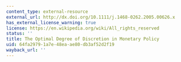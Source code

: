 ```yaml
---
content_type: external-resource
external_url: http://dx.doi.org/10.1111/j.1468-0262.2005.00626.x
has_external_license_warning: true
license: https://en.wikipedia.org/wiki/All_rights_reserved
status: ''
title: The Optimal Degree of Discretion in Monetary Policy
uid: 64fa2979-1a7e-48ea-ae80-db3af52d2f19
wayback_url: ''
---
```

